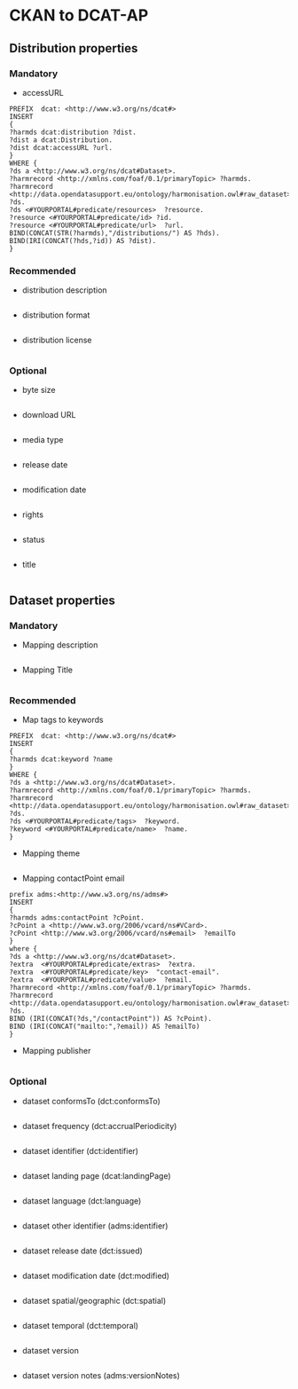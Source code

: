 # <Country> CKAN to DCAT-AP

## Distribution properties

### Mandatory
* accessURL

```
PREFIX  dcat: <http://www.w3.org/ns/dcat#>
INSERT
{
?harmds dcat:distribution ?dist.
?dist a dcat:Distribution.
?dist dcat:accessURL ?url.
}
WHERE {
?ds a <http://www.w3.org/ns/dcat#Dataset>. 
?harmrecord <http://xmlns.com/foaf/0.1/primaryTopic> ?harmds. 
?harmrecord <http://data.opendatasupport.eu/ontology/harmonisation.owl#raw_dataset> ?ds. 
?ds <#YOURPORTAL#predicate/resources>  ?resource. 
?resource <#YOURPORTAL#predicate/id> ?id.
?resource <#YOURPORTAL#predicate/url>  ?url. 
BIND(CONCAT(STR(?harmds),"/distributions/") AS ?hds).
BIND(IRI(CONCAT(?hds,?id)) AS ?dist).
}
```

### Recommended

* distribution description

```
```

* distribution format

```
```

* distribution license

```
```

### Optional
* byte size

```
```

* download URL

```
```

* media type

```
```

* release date

```
```

* modification date

```
```

* rights

```
```

* status

```
```

* title

```
```


## Dataset properties

### Mandatory
* Mapping description

```
```

* Mapping Title

```
```


### Recommended

* Map tags to keywords

```
PREFIX  dcat: <http://www.w3.org/ns/dcat#>
INSERT
{
?harmds dcat:keyword ?name
}
WHERE {
?ds a <http://www.w3.org/ns/dcat#Dataset>. 
?harmrecord <http://xmlns.com/foaf/0.1/primaryTopic> ?harmds. 
?harmrecord <http://data.opendatasupport.eu/ontology/harmonisation.owl#raw_dataset> ?ds. 
?ds <#YOURPORTAL#predicate/tags>  ?keyword. 
?keyword <#YOURPORTAL#predicate/name>  ?name. 
}
```

* Mapping theme

```
```

* Mapping contactPoint email 

```
prefix adms:<http://www.w3.org/ns/adms#>
INSERT 
{ 
?harmds adms:contactPoint ?cPoint.
?cPoint a <http://www.w3.org/2006/vcard/ns#VCard>.
?cPoint <http://www.w3.org/2006/vcard/ns#email>  ?emailTo
} 
where { 
?ds a <http://www.w3.org/ns/dcat#Dataset>. 
?extra  <#YOURPORTAL#predicate/extras>  ?extra. 
?extra  <#YOURPORTAL#predicate/key>  "contact-email". 
?extra  <#YOURPORTAL#predicate/value>  ?email. 
?harmrecord <http://xmlns.com/foaf/0.1/primaryTopic> ?harmds. 
?harmrecord <http://data.opendatasupport.eu/ontology/harmonisation.owl#raw_dataset> ?ds. 
BIND (IRI(CONCAT(?ds,"/contactPoint")) AS ?cPoint).
BIND (IRI(CONCAT("mailto:",?email)) AS ?emailTo)
}
```

* Mapping publisher

```
```


### Optional

* dataset conformsTo (dct:conformsTo)

```
```

* dataset frequency (dct:accrualPeriodicity)

```
```

* dataset identifier (dct:identifier)

```
```

* dataset landing page (dcat:landingPage)

```
```

* dataset language (dct:language)

```
```

* dataset other identifier (adms:identifier)

```
```

* dataset release date (dct:issued)

```
```

* dataset modification date (dct:modified)

```
```

* dataset spatial/geographic (dct:spatial)

```
```

* dataset temporal (dct:temporal)

```
```

* dataset version

```
```

* dataset version notes (adms:versionNotes)

```
```




